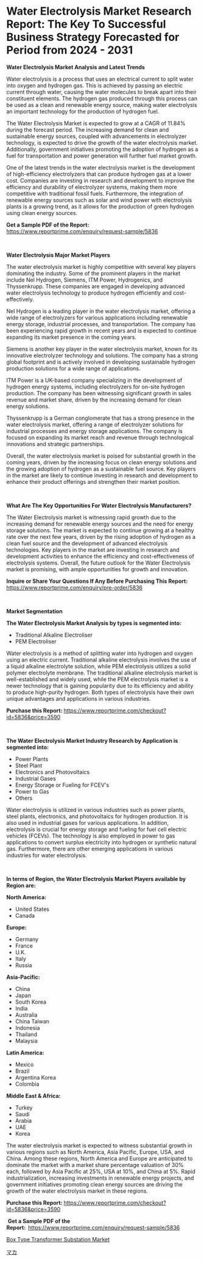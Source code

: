 <p><h1>Water Electrolysis Market Research Report: The Key To Successful Business Strategy Forecasted for Period from 2024 - 2031</h1></p><p><strong>Water Electrolysis Market Analysis and Latest Trends</strong></p>
<p><p>Water electrolysis is a process that uses an electrical current to split water into oxygen and hydrogen gas. This is achieved by passing an electric current through water, causing the water molecules to break apart into their constituent elements. The hydrogen gas produced through this process can be used as a clean and renewable energy source, making water electrolysis an important technology for the production of hydrogen fuel.</p><p>The Water Electrolysis Market is expected to grow at a CAGR of 11.84% during the forecast period. The increasing demand for clean and sustainable energy sources, coupled with advancements in electrolyzer technology, is expected to drive the growth of the water electrolysis market. Additionally, government initiatives promoting the adoption of hydrogen as a fuel for transportation and power generation will further fuel market growth.</p><p>One of the latest trends in the water electrolysis market is the development of high-efficiency electrolyzers that can produce hydrogen gas at a lower cost. Companies are investing in research and development to improve the efficiency and durability of electrolyzer systems, making them more competitive with traditional fossil fuels. Furthermore, the integration of renewable energy sources such as solar and wind power with electrolysis plants is a growing trend, as it allows for the production of green hydrogen using clean energy sources.</p></p>
<p><strong>Get a Sample PDF of the Report:&nbsp;</strong> <a href="https://www.reportprime.com/enquiry/request-sample/5836">https://www.reportprime.com/enquiry/request-sample/5836</a></p>
<p>&nbsp;</p>
<p><strong>Water Electrolysis Major Market Players</strong></p>
<p><p>The water electrolysis market is highly competitive with several key players dominating the industry. Some of the prominent players in the market include Nel Hydrogen, Siemens, ITM Power, Hydrogenics, and Thyssenkrupp. These companies are engaged in developing advanced water electrolysis technology to produce hydrogen efficiently and cost-effectively.</p><p>Nel Hydrogen is a leading player in the water electrolysis market, offering a wide range of electrolyzers for various applications including renewable energy storage, industrial processes, and transportation. The company has been experiencing rapid growth in recent years and is expected to continue expanding its market presence in the coming years.</p><p>Siemens is another key player in the water electrolysis market, known for its innovative electrolyzer technology and solutions. The company has a strong global footprint and is actively involved in developing sustainable hydrogen production solutions for a wide range of applications.</p><p>ITM Power is a UK-based company specializing in the development of hydrogen energy systems, including electrolyzers for on-site hydrogen production. The company has been witnessing significant growth in sales revenue and market share, driven by the increasing demand for clean energy solutions.</p><p>Thyssenkrupp is a German conglomerate that has a strong presence in the water electrolysis market, offering a range of electrolyzer solutions for industrial processes and energy storage applications. The company is focused on expanding its market reach and revenue through technological innovations and strategic partnerships.</p><p>Overall, the water electrolysis market is poised for substantial growth in the coming years, driven by the increasing focus on clean energy solutions and the growing adoption of hydrogen as a sustainable fuel source. Key players in the market are likely to continue investing in research and development to enhance their product offerings and strengthen their market position.</p></p>
<p>&nbsp;</p>
<p><strong>What Are The Key Opportunities For Water Electrolysis Manufacturers?</strong></p>
<p><p>The Water Electrolysis market is witnessing rapid growth due to the increasing demand for renewable energy sources and the need for energy storage solutions. The market is expected to continue growing at a healthy rate over the next few years, driven by the rising adoption of hydrogen as a clean fuel source and the development of advanced electrolysis technologies. Key players in the market are investing in research and development activities to enhance the efficiency and cost-effectiveness of electrolysis systems. Overall, the future outlook for the Water Electrolysis market is promising, with ample opportunities for growth and innovation.</p></p>
<p><strong>Inquire or Share Your Questions If Any Before Purchasing This Report:</strong> <a href="https://www.reportprime.com/enquiry/pre-order/5836">https://www.reportprime.com/enquiry/pre-order/5836</a></p>
<p>&nbsp;</p>
<p><strong>Market Segmentation</strong></p>
<p><strong>The Water Electrolysis Market Analysis by types is segmented into:</strong></p>
<p><ul><li>Traditional Alkaline Electroliser</li><li>PEM Electroliser</li></ul></p>
<p><p>Water electrolysis is a method of splitting water into hydrogen and oxygen using an electric current. Traditional alkaline electrolysis involves the use of a liquid alkaline electrolyte solution, while PEM electrolysis utilizes a solid polymer electrolyte membrane. The traditional alkaline electrolysis market is well-established and widely used, while the PEM electrolysis market is a newer technology that is gaining popularity due to its efficiency and ability to produce high-purity hydrogen. Both types of electrolysis have their own unique advantages and applications in various industries.</p></p>
<p><strong>Purchase this Report:&nbsp;</strong><a href="https://www.reportprime.com/checkout?id=5836&price=3590">https://www.reportprime.com/checkout?id=5836&price=3590</a></p>
<p>&nbsp;</p>
<p><strong>The Water Electrolysis Market Industry Research by Application is segmented into:</strong></p>
<p><ul><li>Power Plants</li><li>Steel Plant</li><li>Electronics and Photovoltaics</li><li>Industrial Gases</li><li>Energy Storage or Fueling for FCEV's</li><li>Power to Gas</li><li>Others</li></ul></p>
<p><p>Water electrolysis is utilized in various industries such as power plants, steel plants, electronics, and photovoltaics for hydrogen production. It is also used in industrial gases for various applications. In addition, electrolysis is crucial for energy storage and fueling for fuel cell electric vehicles (FCEVs). The technology is also employed in power to gas applications to convert surplus electricity into hydrogen or synthetic natural gas. Furthermore, there are other emerging applications in various industries for water electrolysis.</p></p>
<p>&nbsp;</p>
<p><strong>In terms of Region, the Water Electrolysis Market Players available by Region are:</strong></p>
<p>
    <p> <strong> North America: </strong>
        <ul>
            <li>United States</li>
            <li>Canada</li>
        </ul>
        </p> 
    <p> <strong> Europe: </strong>
        <ul>
            <li>Germany</li>
            <li>France</li>
            <li>U.K.</li>
            <li>Italy</li>
            <li>Russia</li>
        </ul>
        </p> 
    <p> <strong> Asia-Pacific: </strong>
        <ul>
            <li>China</li>
            <li>Japan</li>
            <li>South Korea</li>
            <li>India</li>
            <li>Australia</li>
            <li>China Taiwan</li>
            <li>Indonesia</li>
            <li>Thailand</li>
            <li>Malaysia</li>
        </ul>
        </p> 
    <p> <strong> Latin America: </strong>
        <ul>
            <li>Mexico</li>
            <li>Brazil</li>
            <li>Argentina Korea</li>
            <li>Colombia</li>
        </ul>
        </p> 
    <p> <strong> Middle East & Africa: </strong>
        <ul>
            <li>Turkey</li>
            <li>Saudi</li>
            <li>Arabia</li>
            <li>UAE</li>
            <li>Korea</li>
        </ul>
    </p>
    </p>
<p><p>The water electrolysis market is expected to witness substantial growth in various regions such as North America, Asia Pacific, Europe, USA, and China. Among these regions, North America and Europe are anticipated to dominate the market with a market share percentage valuation of 30% each, followed by Asia Pacific at 25%, USA at 10%, and China at 5%. Rapid industrialization, increasing investments in renewable energy projects, and government initiatives promoting clean energy sources are driving the growth of the water electrolysis market in these regions.</p></p>
<p><strong>Purchase this Report: </strong><a href="https://www.reportprime.com/checkout?id=5836&price=3590">https://www.reportprime.com/checkout?id=5836&price=3590</a></p>
<p>&nbsp;<strong>Get a Sample PDF of the Report:&nbsp;&nbsp;</strong><a href="https://www.reportprime.com/enquiry/request-sample/5836">https://www.reportprime.com/enquiry/request-sample/5836</a></p>
<p><strong></strong></p>
<p><p><a href="https://github.com/CliffMedina6/Market-Research-Report-List-4/blob/main/box-type-transformer-substation-market.md">Box Type Transformer Substation Market</a></p><p><a href="https://github.com/mreklxf44233/Market-Research-Report-List-1/blob/main/362890716133.md">マカ</a></p></p>